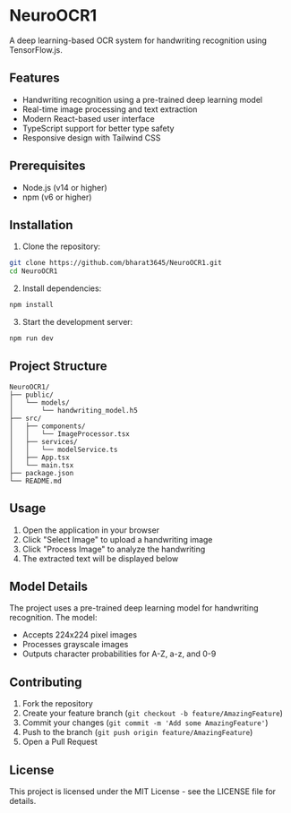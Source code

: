 # NeuroOCR1

A deep learning-based OCR system for handwriting recognition using TensorFlow.js.

## Features

- Handwriting recognition using a pre-trained deep learning model
- Real-time image processing and text extraction
- Modern React-based user interface
- TypeScript support for better type safety
- Responsive design with Tailwind CSS

## Prerequisites

- Node.js (v14 or higher)
- npm (v6 or higher)

## Installation

1. Clone the repository:
```bash
git clone https://github.com/bharat3645/NeuroOCR1.git
cd NeuroOCR1
```

2. Install dependencies:
```bash
npm install
```

3. Start the development server:
```bash
npm run dev
```

## Project Structure

```
NeuroOCR1/
├── public/
│   └── models/
│       └── handwriting_model.h5
├── src/
│   ├── components/
│   │   └── ImageProcessor.tsx
│   ├── services/
│   │   └── modelService.ts
│   ├── App.tsx
│   └── main.tsx
├── package.json
└── README.md
```

## Usage

1. Open the application in your browser
2. Click "Select Image" to upload a handwriting image
3. Click "Process Image" to analyze the handwriting
4. The extracted text will be displayed below

## Model Details

The project uses a pre-trained deep learning model for handwriting recognition. The model:
- Accepts 224x224 pixel images
- Processes grayscale images
- Outputs character probabilities for A-Z, a-z, and 0-9

## Contributing

1. Fork the repository
2. Create your feature branch (`git checkout -b feature/AmazingFeature`)
3. Commit your changes (`git commit -m 'Add some AmazingFeature'`)
4. Push to the branch (`git push origin feature/AmazingFeature`)
5. Open a Pull Request

## License

This project is licensed under the MIT License - see the LICENSE file for details. 